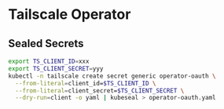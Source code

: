 # Tailscale Operator

## Sealed Secrets

```bash
export TS_CLIENT_ID=xxx
export TS_CLIENT_SECRET=yyy
kubectl -n tailscale create secret generic operator-oauth \
  --from-literal=client_id=$TS_CLIENT_ID \
  --from-literal=client_secret=$TS_CLIENT_SECRET \
  --dry-run=client -o yaml | kubeseal > operator-oauth.yaml
```
